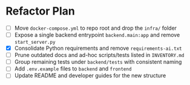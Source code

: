 # Refactor Plan

- [ ] Move `docker-compose.yml` to repo root and drop the `infra/` folder
- [ ] Expose a single backend entrypoint `backend.main:app` and remove `start_server.py`
- [x] Consolidate Python requirements and remove `requirements-ai.txt`
- [ ] Prune outdated docs and ad-hoc scripts/tests listed in `INVENTORY.md`
- [ ] Group remaining tests under `backend/tests` with consistent naming
- [ ] Add `.env.example` files to `backend` and `frontend`
- [ ] Update README and developer guides for the new structure
